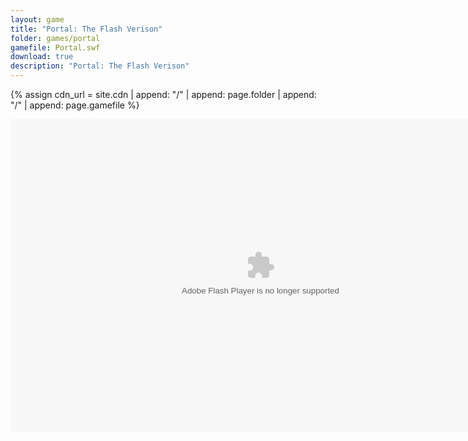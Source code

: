 ```yaml
---
layout: game
title: "Portal: The Flash Verison"
folder: games/portal
gamefile: Portal.swf
download: true
description: "Portal: The Flash Verison"
---
```


{% assign cdn_url = site.cdn | append: "/" | append: page.folder | append: "/" | append: page.gamefile %}

<embed src="{{ cdn_url }}" flashvars="" base="" quality="high" allowscriptaccess="always" allowfullscreen="true" wmode="window" width="800" height="500" type="application/x-shockwave-flash" pluginspage="http://www.macromedia.com/go/getflashplayer">

